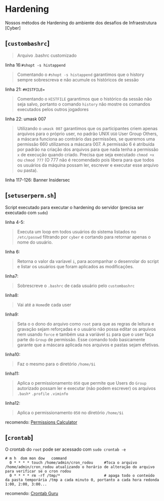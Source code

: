 # Hardening

Nossos métodos de Hardening do ambiente dos desafios de Infraestrutura [Cyber]


[`custombashrc`]
---

>Arquivo .bashrc customizado

linha 16:`#shopt -s histappend`
>Comentando o `#shopt -s histappend` garantimos que o history sempre sobrescreva e não acumule os históricos de sessão

linha 21: `#HISTFILE=`
>Comentando o `HISTFILE` garantimos que o histórico da sessão não seja salvo, portanto o comando `history` não mostre os comandos executados pelos outros jogadores 

linha 22: umask 007
>Utilizando o `umask 007` garantimos que os participantes criem apenas arquivos para o próprio user, no padrão UNIX `UGO` User Group Others, a máscara funciona ao contrário das permissões, se queremos uma permissão 660 utilizamos a máscara 007. A permissão 6 é atribuída por padrão na criação dos arquivos para que nada tenha a permissão `x` de execução quando criado. Precisa que seja executado `chmod +x` ou `chmod 777` (O 777 não é recomendado pois libera para que todos os usuários da máquina possam ler, escrever e executar esse arquivo ou pasta). 

linha 117-126: Banner Insidersec


[`setuserperm.sh`]
---

Script executado para executar o hardening do servidor (precisa ser executado com `sudo`)

linha 4-5:
>Executa um loop em todos usuários do sistema listados no `/etc/passwd` filtrando por `cyber` e cortando para retornar apenas o nome do usuário.

linha 6:
>Retorna o valor da varíavel `i`, para acompanhar o desenrolar do script e listar os usuários que foram aplicados as modificações.

linha7:
>Sobrescreve o `.bashrc` de cada usuário pelo `custombashrc`

linha8:
>Vai até a `Home`de cada user

linha9:
>Seta o o dono do arquivo como `root` para que as regras de leitura e gravação sejam reforçadas e o usuário não possa editar os arquivos nem usando `force` e também usa a variável `$i` para que o user faça parte do `Group` de permissão. Esse comando todo basicamente garante que a máscara aplicada nos arquivos e pastas sejam efetivas.

linha10:
>Faz o mesmo para o diretório `/home/$i`

linha11:
>Aplica o permissionamento `050` que permite que Users do `Group` autorizado possam ler e executar (não podem escrever) os arquivos `.bash*` `.profile` `.viminfo`

linha12:
>Aplica o permissionamento `050` no diretório `/home/$i`

recomendo: [Permissions Calculator](http://permissions-calculator.org)

[`crontab`]
---

O crontab do `root` pode ser acessado com `sudo crontab -e`

```
# m h  dom mon dow   command
  0 * * * * touch /home/admin/cron_rodou     #Toca o arquivo /home/admin/cron_rodou atualizando o horário de alteração do arquivo para verificar se o cron rodou
  0 * * * * rm -rf /tmp/*                    # apaga todo o conteúdo da pasta temporária /tmp a cada minuto 0, portanto a cada hora redonda 1:00, 2:00, 3:00...
```
recomendo:  [Crontab Guru](https://crontab.guru/#0_*_*_*_*)